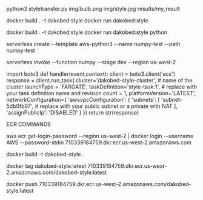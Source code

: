 python3 styletransfer.py img/bulb.png    img/style.jpg results/my_result

docker build . -t dakobed:style
docker run  dakobed:style 


docker build . -t dakobed:style
docker run  dakobed:style python

serverless create --template aws-python3  --name numpy-test  --path numpy-test



serverless invoke --function numpy --stage dev --region us-west-2




import boto3
def handler(event,context):
  client = boto3.client('ecs')
  response = client.run_task(
  cluster='dakobed-style-cluster', # name of the cluster
  launchType = 'FARGATE',
  taskDefinition='style-task:1', # replace with your task definition name and revision
  count = 1,
  platformVersion='LATEST',
  networkConfiguration={
        'awsvpcConfiguration': {
            'subnets': [
                'subnet-5db0fb07', # replace with your public subnet or a private with NAT
            ],
            'assignPublicIp': 'DISABLED'
        }
    })
  return str(response)


ECR COMMANDS 

aws ecr get-login-password --region us-west-2 | docker login --username AWS --password-stdin 710339184759.dkr.ecr.us-west-2.amazonaws.com

docker build -t dakobed-style .

docker tag dakobed-style:latest 710339184759.dkr.ecr.us-west-2.amazonaws.com/dakobed-style:latest

docker push 710339184759.dkr.ecr.us-west-2.amazonaws.com/dakobed-style:latest